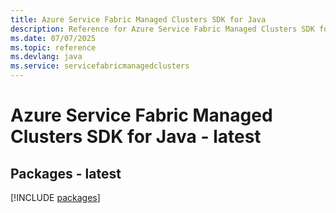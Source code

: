 ```yaml
---
title: Azure Service Fabric Managed Clusters SDK for Java
description: Reference for Azure Service Fabric Managed Clusters SDK for Java
ms.date: 07/07/2025
ms.topic: reference
ms.devlang: java
ms.service: servicefabricmanagedclusters
---
```

# Azure Service Fabric Managed Clusters SDK for Java - latest
## Packages - latest
[!INCLUDE [packages](service-fabric-managed-clusters-index.md)]